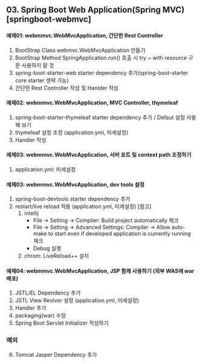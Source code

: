 ## 03. Spring Boot Web Application(Spring MVC) [springboot-webmvc]

#### 예제01: webmmvc.WebMvcApplication, 간단한 Rest Controller
1. BootStrap Class webmvc.WebMvcApplication 만들기
2. BootStrap Method SpringApplication.run() 호출 시 try ~ with resource 구문 사용하지 말 것
3. spring-boot-starter-web starter dependency 추가(spring-boot-starter core starter 생략 가능)
4. 간단한 Rest Controller 작성 및 Hanlder 작성

#### 예제02: webmmvc.WebMvcApplication, MVC Controller, thymeleaf
1. spring-boot-starter-thymeleaf starter dependency 추가 / Defaut 설정 사용해 보기
2. thymeleaf 설정 조정 (application.yml, 미세설정)
3. Handler 작성

#### 예제03: webmmvc.WebMvcApplication, 서버 포트 및 context path 조정하기
1. application.yml: 미세설정

#### 예제03: webmmvc.WebMvcApplication, dev tools 설정
1. spring-boot-devtools starter dependency 추가
2. restart/live reload 적용 (application.yml, 미세설정)
   [참고]
   1) intellij
      - File -> Setting -> Complier: Build project automatically 체크
      - File -> Setting -> Advanced Settings: Compiler -> Allow auto-make to start even if developed application is currently running 체크
      - Debug 실행
   2) chrom: LiveReload++ 설치

#### 예제04: webmmvc.WebMvcApplication, JSP 함께 사용하기 (외부 WAS에 war 배포)
1. JSTL/EL Dependency 추가
2. JSTL View Reolver 설정 (application.yml, 미세설정)
3. Handler 추가
4. packaging(war) 수정
5. Spring Boot Servlet Initializer 작성하기
### 예외
6. Tomcat Jasper Dependency 추가
